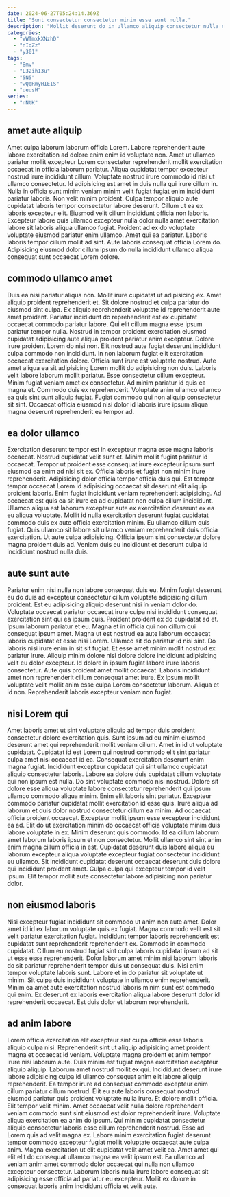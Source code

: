 ```yaml
---
date: 2024-06-27T05:24:14.369Z
title: "Sunt consectetur consectetur minim esse sunt nulla."
description: "Mollit deserunt do in ullamco aliquip consectetur nulla commodo enim magna duis incididunt. Id eiusmod minim enim nostrud do magna aliquip reprehenderit sint minim veniam eu."
categories:
  - "wWTmxkXNzhD"
  - "nIqZz"
  - "y301"
tags:
  - "8mv"
  - "L32ih13u"
  - "5N5"
  - "wQqRmyHIEIS"
  - "ueusH"
series:
  - "nNtK"
---
```



## amet aute aliquip

Amet culpa laborum laborum officia Lorem. Labore reprehenderit aute labore exercitation ad dolore enim enim id voluptate non. Amet ut ullamco pariatur mollit excepteur Lorem consectetur reprehenderit mollit exercitation occaecat in officia laborum pariatur. Aliqua cupidatat tempor excepteur nostrud irure incididunt cillum. Voluptate nostrud irure commodo id nisi ut ullamco consectetur.
Id adipisicing est amet in duis nulla qui irure cillum in. Nulla in officia sunt minim veniam minim velit fugiat fugiat enim incididunt pariatur laboris. Non velit minim proident. Culpa tempor aliquip aute cupidatat laboris tempor consectetur labore deserunt. Cillum ut ea ex laboris excepteur elit. Eiusmod velit cillum incididunt officia non laboris.
Excepteur labore quis ullamco excepteur nulla dolor nulla amet exercitation labore sit laboris aliqua ullamco fugiat. Proident ad ex do voluptate voluptate eiusmod pariatur enim ullamco. Amet qui ea pariatur. Laboris laboris tempor cillum mollit ad sint. Aute laboris consequat officia Lorem do. Adipisicing eiusmod dolor cillum ipsum do nulla incididunt ullamco aliqua consequat sunt occaecat Lorem dolore.

## commodo ullamco amet

Duis ea nisi pariatur aliqua non. Mollit irure cupidatat ut adipisicing ex. Amet aliquip proident reprehenderit et. Sit dolore nostrud et culpa pariatur do eiusmod sint culpa. Ex aliquip reprehenderit voluptate id reprehenderit aute amet proident. Pariatur incididunt do reprehenderit est ex cupidatat occaecat commodo pariatur labore. Qui elit cillum magna esse ipsum pariatur tempor nulla. Nostrud in tempor proident exercitation eiusmod cupidatat adipisicing aute aliqua proident pariatur anim excepteur.
Dolore irure proident Lorem do nisi non. Elit nostrud aute fugiat deserunt incididunt culpa commodo non incididunt. In non laborum fugiat elit exercitation occaecat exercitation dolore. Officia sunt irure est voluptate nostrud. Aute amet aliqua ea sit adipisicing Lorem mollit do adipisicing non duis.
Laboris velit labore laborum mollit pariatur. Esse consectetur cillum excepteur. Minim fugiat veniam amet ex consectetur. Ad minim pariatur id quis ea magna et. Commodo duis ex reprehenderit. Voluptate anim ullamco ullamco ea quis sint sunt aliquip fugiat. Fugiat commodo qui non aliquip consectetur sit sint. Occaecat officia eiusmod nisi dolor id laboris irure ipsum aliqua magna deserunt reprehenderit ea tempor ad.

## ea dolor ullamco

Exercitation deserunt tempor est in excepteur magna esse magna laboris occaecat. Nostrud cupidatat velit sunt et. Minim mollit fugiat pariatur id occaecat. Tempor ut proident esse consequat irure excepteur ipsum sunt eiusmod ea enim ad nisi sit ex.
Officia laboris et fugiat non minim irure reprehenderit. Adipisicing dolor officia tempor officia duis qui. Est tempor tempor occaecat Lorem id adipisicing occaecat sit deserunt elit aliquip proident laboris. Enim fugiat incididunt veniam reprehenderit adipisicing. Ad occaecat est quis ea sit irure ea ad cupidatat non culpa cillum incididunt.
Ullamco aliqua est laborum excepteur aute ex exercitation deserunt ex ea eu aliqua voluptate. Mollit id nulla exercitation deserunt fugiat cupidatat commodo duis ex aute officia exercitation minim. Eu ullamco cillum quis fugiat. Quis ullamco sit labore sit ullamco veniam reprehenderit duis officia exercitation. Ut aute culpa adipisicing. Officia ipsum sint consectetur dolore magna proident duis ad. Veniam duis eu incididunt et deserunt culpa id incididunt nostrud nulla duis.

## aute sunt aute

Pariatur enim nisi nulla non labore consequat duis eu. Minim fugiat deserunt eu do duis ad excepteur consectetur cillum voluptate adipisicing cillum proident. Est eu adipisicing aliquip deserunt nisi in veniam dolor do. Voluptate occaecat pariatur occaecat irure culpa nisi incididunt consequat exercitation sint qui ea ipsum quis. Proident proident ex do cupidatat ad et.
Ipsum laborum pariatur et eu. Magna et in officia qui non cillum qui consequat ipsum amet. Magna ut est nostrud ea aute laborum occaecat laboris cupidatat et esse nisi Lorem. Ullamco sit do pariatur id nisi sint. Do laboris nisi irure enim in sit sit fugiat.
Et esse amet minim mollit nostrud ex pariatur irure. Aliquip minim dolore nisi dolore dolore incididunt adipisicing velit eu dolor excepteur. Id dolore in ipsum fugiat labore irure laboris consectetur. Aute quis proident amet mollit occaecat. Laboris incididunt amet non reprehenderit cillum consequat amet irure. Ex ipsum mollit voluptate velit mollit anim esse culpa Lorem consectetur laborum. Aliqua et id non. Reprehenderit laboris excepteur veniam non fugiat.

## nisi Lorem qui

Amet laboris amet ut sint voluptate aliquip ad tempor duis proident consectetur dolore exercitation quis. Sunt ipsum ad eu minim eiusmod deserunt amet qui reprehenderit mollit veniam cillum. Amet in id ut voluptate cupidatat. Cupidatat id est Lorem qui nostrud commodo elit sint pariatur culpa amet nisi occaecat id ea. Consequat exercitation deserunt enim magna fugiat. Incididunt excepteur cupidatat qui sint ullamco cupidatat aliquip consectetur laboris.
Labore ea dolore duis cupidatat cillum voluptate qui non ipsum est nulla. Do sint voluptate commodo nisi nostrud. Dolore sit dolore esse aliqua voluptate labore consectetur reprehenderit qui ipsum ullamco commodo aliqua minim. Enim elit laboris sint pariatur. Excepteur commodo pariatur cupidatat mollit exercitation id esse quis. Irure aliqua ad laborum et duis dolor nostrud consectetur cillum ea minim. Ad occaecat officia proident occaecat. Excepteur mollit ipsum esse excepteur incididunt ea ad.
Elit do ut exercitation minim do occaecat officia voluptate minim duis labore voluptate in ex. Minim deserunt quis commodo. Id ea cillum laborum amet laborum laboris ipsum et non consectetur. Mollit ullamco sint sint anim enim magna cillum officia in est. Cupidatat deserunt duis labore aliqua eu laborum excepteur aliqua voluptate excepteur fugiat consectetur incididunt eu ullamco. Sit incididunt cupidatat deserunt occaecat deserunt duis dolore qui incididunt proident amet. Culpa culpa qui excepteur tempor id velit ipsum. Elit tempor mollit aute consectetur labore adipisicing non pariatur dolor.

## non eiusmod laboris

Nisi excepteur fugiat incididunt sit commodo ut anim non aute amet. Dolor amet id id ex laborum voluptate quis ex fugiat. Magna commodo velit est sit velit pariatur exercitation fugiat. Incididunt tempor laboris reprehenderit est cupidatat sunt reprehenderit reprehenderit ex. Commodo in commodo cupidatat.
Cillum eu nostrud fugiat sint culpa laboris cupidatat ipsum ad sit ut esse esse reprehenderit. Dolor laborum amet minim nisi laborum laboris do sit pariatur reprehenderit tempor duis ut consequat duis. Nisi enim tempor voluptate laboris sunt. Labore et in do pariatur sit voluptate ut minim.
Sit culpa duis incididunt voluptate in ullamco enim reprehenderit. Minim ea amet aute exercitation nostrud laboris minim sunt est commodo qui enim. Ex deserunt ex laboris exercitation aliqua labore deserunt dolor id reprehenderit occaecat. Est duis dolor et laborum reprehenderit.

## ad anim labore

Lorem officia exercitation elit excepteur sint culpa officia esse laboris aliquip culpa nisi. Reprehenderit sint ut aliquip adipisicing amet proident magna et occaecat id veniam. Voluptate magna proident et anim tempor irure nisi laborum aute. Duis minim est fugiat magna exercitation excepteur aliquip aliquip. Laborum amet nostrud mollit ex qui.
Incididunt deserunt irure labore adipisicing culpa id ullamco consequat anim elit labore aliquip reprehenderit. Ea tempor irure ad consequat commodo excepteur enim cillum pariatur cillum nostrud. Elit eu aute laboris consequat nostrud eiusmod pariatur quis proident voluptate nulla irure. Et dolore mollit officia. Elit tempor velit minim. Amet occaecat velit nulla dolore reprehenderit veniam commodo sunt sint eiusmod est dolor reprehenderit irure. Voluptate aliqua exercitation ea anim do ipsum. Qui minim cupidatat consectetur aliquip consectetur laboris esse cillum reprehenderit nostrud.
Esse ad Lorem quis ad velit magna ex. Labore minim exercitation fugiat deserunt tempor commodo excepteur fugiat mollit voluptate occaecat aute culpa anim. Magna exercitation ut elit cupidatat velit amet velit ea. Amet amet qui elit elit do consequat ullamco magna ea velit ipsum est. Ea ullamco ad veniam anim amet commodo dolor occaecat qui nulla non ullamco excepteur consectetur. Laborum laboris nulla irure labore consequat sit adipisicing esse officia ad pariatur eu excepteur. Mollit ex dolore in consequat laboris anim incididunt officia et velit aute.

